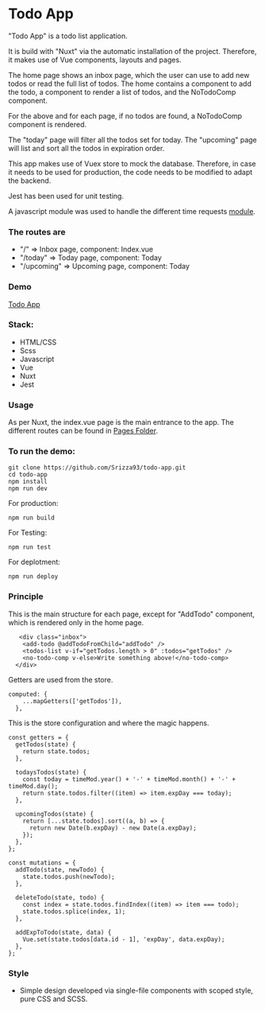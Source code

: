 # Todo App

"Todo App" is a todo list application.

It is build with "Nuxt" via the automatic installation of the project.
Therefore, it makes use of Vue components, layouts and pages.

The home page shows an inbox page, which the user can use to add new todos or read the full list of todos.
The home contains a component to add the todo, a component to render a list of todos, and the NoTodoComp component.

For the above and for each page, if no todos are found, a NoTodoComp component is rendered.

The "today" page will filter all the todos set for today.
The "upcoming" page will list and sort all the todos in expiration order.

This app makes use of Vuex store to mock the database.
Therefore, in case it needs to be used for production, the code needs to be modified to adapt the backend.

Jest has been used for unit testing.

A javascript module was used to handle the different time requests [module](https://github.com/Srizza93/todo-app/blob/master/modules/time.js).

### The routes are

- "/" => Inbox page, component: Index.vue
- "/today" => Today page, component: Today
- "/upcoming" => Upcoming page, component: Today

### Demo

[Todo App](https://srizza93.github.io/todo-app/)

### Stack:

- HTML/CSS
- Scss
- Javascript
- Vue
- Nuxt
- Jest

### Usage

As per Nuxt, the index.vue page is the main entrance to the app.
The different routes can be found in [Pages Folder](https://github.com/Srizza93/todo-app/tree/master/pages).

### To run the demo:

```
git clone https://github.com/Srizza93/todo-app.git
cd todo-app
npm install
npm run dev
```

For production:

```
npm run build
```

For Testing:

```
npm run test
```

For deplotment:

```
npm run deploy
```

### Principle

This is the main structure for each page, except for "AddTodo" component, which is rendered only in the home page.

```
   <div class="inbox">
    <add-todo @addTodoFromChild="addTodo" />
    <todos-list v-if="getTodos.length > 0" :todos="getTodos" />
    <no-todo-comp v-else>Write something above!</no-todo-comp>
  </div>
```

Getters are used from the store.

```
computed: {
    ...mapGetters(['getTodos']),
  },
```

This is the store configuration and where the magic happens.

```
const getters = {
  getTodos(state) {
    return state.todos;
  },

  todaysTodos(state) {
    const today = timeMod.year() + '-' + timeMod.month() + '-' + timeMod.day();
    return state.todos.filter((item) => item.expDay === today);
  },

  upcomingTodos(state) {
    return [...state.todos].sort((a, b) => {
      return new Date(b.expDay) - new Date(a.expDay);
    });
  },
};

const mutations = {
  addTodo(state, newTodo) {
    state.todos.push(newTodo);
  },

  deleteTodo(state, todo) {
    const index = state.todos.findIndex((item) => item === todo);
    state.todos.splice(index, 1);
  },

  addExpToTodo(state, data) {
    Vue.set(state.todos[data.id - 1], 'expDay', data.expDay);
  },
};
```

### Style

- Simple design developed via single-file components with scoped style, pure CSS and SCSS.
